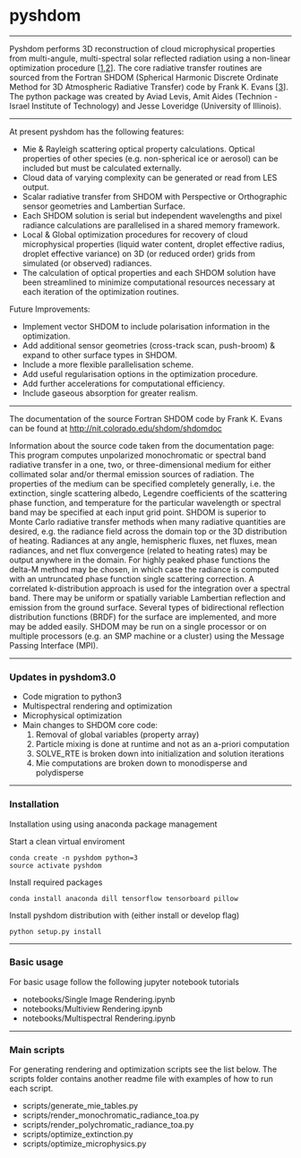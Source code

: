 # pyshdom
---
Pyshdom performs 3D reconstruction of cloud microphysical properties from multi-angule, multi-spectral solar reflected radiation using a non-linear optimization procedure [[1],[2]]. The core radiative transfer routines are sourced from the Fortran SHDOM (Spherical Harmonic Discrete Ordinate Method for 3D Atmospheric Radiative Transfer) code by Frank K. Evans [[3]]. The python package was created by Aviad Levis, Amit Aides (Technion - Israel Institute of Technology) and Jesse Loveridge (University of Illinois).

[1]: http://openaccess.thecvf.com/content_iccv_2015/html/Levis_Airborne_Three-Dimensional_Cloud_ICCV_2015_paper.html
[2]: http://openaccess.thecvf.com/content_cvpr_2017/html/Levis_Multiple-Scattering_Microphysics_Tomography_CVPR_2017_paper.html
[3]: http://coloradolinux.com/~evans/shdom.html

---

At present pyshdom has the following features:

* Mie & Rayleigh scattering optical property calculations. Optical properties of other species (e.g. non-spherical ice or aerosol) can be included but must be calculated externally.
* Cloud data of varying complexity can be generated or read from LES output.
* Scalar radiative transfer from SHDOM with Perspective or Orthographic sensor geometries and Lambertian Surface.
* Each SHDOM solution is serial but independent wavelengths and pixel radiance calculations are
parallelised in a shared memory framework.
* Local & Global optimization procedures for recovery of cloud microphysical properties (liquid water content,
droplet effective radius, droplet effective variance) on 3D (or reduced order) grids from simulated (or observed) radiances.
* The calculation of optical properties and each SHDOM solution have been streamlined to minimize computational resources
necessary at each iteration of the optimization routines.

Future Improvements:

* Implement vector SHDOM to include polarisation information in the optimization.
* Add additional sensor geometries (cross-track scan, push-broom) & expand to other surface types in SHDOM.
* Include a more flexible parallelisation scheme.
* Add useful regularisation options in the optimization procedure.
* Add further accelerations for computational efficiency.
* Include gaseous absorption for greater realism.
---

The documentation of the source Fortran SHDOM code by Frank K. Evans can be found at http://nit.colorado.edu/shdom/shdomdoc

Information about the source code taken from the documentation page:
This program computes unpolarized monochromatic or spectral band radiative transfer in a one, two, or three-dimensional medium for either collimated solar and/or thermal emission sources of radiation. The properties of the medium can be specified completely generally, i.e. the extinction, single scattering albedo, Legendre coefficients of the scattering phase function, and temperature for the particular wavelength or spectral band may be specified at each input grid point. SHDOM is superior to Monte Carlo radiative transfer methods when many radiative quantities are desired, e.g. the radiance field across the domain top or the 3D distribution of heating. Radiances at any angle, hemispheric fluxes, net fluxes, mean radiances, and net flux convergence (related to heating rates) may be output anywhere in the domain. For highly peaked phase functions the delta-M method may be chosen, in which case the radiance is computed with an untruncated phase function single scattering correction. A correlated k-distribution approach is used for the integration over a spectral band. There may be uniform or spatially variable Lambertian reflection and emission from the ground surface. Several types of bidirectional reflection distribution functions (BRDF) for the surface are implemented, and more may be added easily. SHDOM may be run on a single processor or on multiple processors (e.g. an SMP machine or a cluster) using the Message Passing Interface (MPI).

---
### Updates in pyshdom3.0
 - Code migration to python3
 - Multispectral rendering and optimization
 - Microphysical optimization
 - Main changes to SHDOM core code: 
     1. Removal of global variables (property array)
     2. Particle mixing is done at runtime and not as an a-priori computation 
     3. SOLVE_RTE is broken down into initialization and solution iterations
     4. Mie computations are broken down to monodisperse and polydisperse
---
### Installation 
Installation using using anaconda package management

Start a clean virtual enviroment
```
conda create -n pyshdom python=3
source activate pyshdom
```

Install required packages
```
conda install anaconda dill tensorflow tensorboard pillow
```

Install pyshdom distribution with (either install or develop flag)
```
python setup.py install
```
---
### Basic usage
For basic usage follow the following jupyter notebook tutorials
- notebooks/Single Image Rendering.ipynb
- notebooks/Multiview Rendering.ipynb
- notebooks/Multispectral Rendering.ipynb
 
---
### Main scripts
For generating rendering and optimization scripts see the list below. 
The scripts folder contains another readme file with examples of how to run each script.
  - scripts/generate_mie_tables.py
  - scripts/render_monochromatic_radiance_toa.py
  - scripts/render_polychromatic_radiance_toa.py
  - scripts/optimize_extinction.py
  - scripts/optimize_microphysics.py
